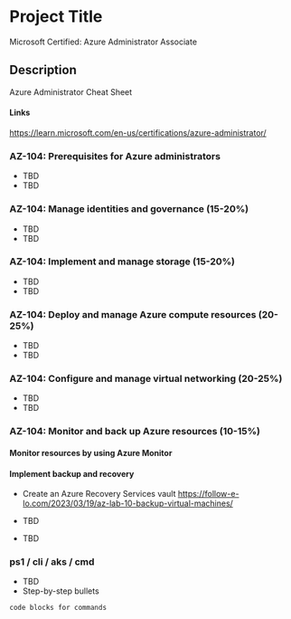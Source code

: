 # Project Title

Microsoft Certified: Azure Administrator Associate

## Description

Azure Administrator Cheat Sheet

#### Links

https://learn.microsoft.com/en-us/certifications/azure-administrator/


### AZ-104: Prerequisites for Azure administrators

* TBD
* TBD

### AZ-104: Manage identities and governance (15-20%)

* TBD
* TBD

### AZ-104: Implement and manage storage (15-20%)

* TBD
* TBD

### AZ-104: Deploy and manage Azure compute resources (20-25%)

* TBD
* TBD

### AZ-104: Configure and manage virtual networking (20-25%)

* TBD
* TBD

### AZ-104: Monitor and back up Azure resources (10-15%)

#### Monitor resources by using Azure Monitor
#### Implement backup and recovery

* Create an Azure Recovery Services vault
https://follow-e-lo.com/2023/03/19/az-lab-10-backup-virtual-machines/


* TBD
* TBD


### ps1 / cli / aks / cmd

* TBD
* Step-by-step bullets

```
code blocks for commands
```